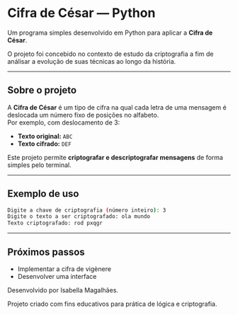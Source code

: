 # Cifra de César — Python

Um programa simples desenvolvido em Python para aplicar a **Cifra de César**.

O projeto foi concebido no contexto de estudo da criptografia a fim de análisar a evolução de suas técnicas ao longo da história.

---

## Sobre o projeto

A **Cifra de César** é um tipo de cifra  na qual cada letra de uma mensagem é deslocada um número fixo de posições no alfabeto.  
Por exemplo, com deslocamento de 3:

- **Texto original:** `ABC`  
- **Texto cifrado:** `DEF`

Este projeto permite **criptografar e descriptografar mensagens** de forma simples pelo terminal.

---

##  Exemplo de uso

```bash
Digite a chave de criptografia (número inteiro): 3
Digite o texto a ser criptografado: ola mundo
Texto criptografado: rod pxqgr
```
----
##  Próximos passos
- Implementar a cifra de vigènere
- Desenvolver uma interface
  
Desenvolvido por Isabella Magalhães.

Projeto criado com fins educativos para prática de lógica e criptografia.

